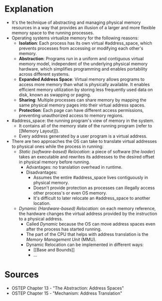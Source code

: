 # Explanation
- It's the technique of abstracting and managing physical memory resources in a way that provides an illusion of a larger and more flexible memory space to the running processes.
- Operating systems virtualize memory for the following reasons:
	- **Isolation**: Each process has its own virtual #address_space, which prevents processes from accessing or modifying each other's memory.
	- **Abstraction**: Programs run in a uniform and contiguous virtual memory model, independent of the underlying physical memory hardware, which simplifies programming and enables portability across different systems.
	- **Expanded Address Space**: Virtual memory allows programs to access more memory than what is physically available. It enables efficient memory utilization by storing less frequently used data on disk, known as swapping or paging.
	- **Sharing**: Multiple processes can share memory by mapping the same physical memory pages into their virtual address spaces.
	- **Protection**: Each page can have different access permissions, preventing unauthorized access to memory regions.
- #address_space: the running program's view of memory in the system.
	- It contains all of the memory state of the running program (refer to [[Memory Layout]]).
	- Every address generated by a user program is a virtual address.
- There are two approaches the OS can take to translate virtual addresses to physical ones while the process in running:
	- *Static (software-based) Relocation*: a piece of software (the *loader*) takes an executable and rewrites its addresses to the desired offset in physical memory before running.
		- Advantages: no translation overhead in runtime.
		- Disadvantages:
			- Assumes the entire #address_space lives contiguously in physical memory.
			- Doesn't provide protection as processes can illegally access other process's or even OS memory.
			- It's difficult to later relocate an #address_space to another location.
	- *Dynamic (Hardware-based) Relocation*: on each memory reference, the hardware changes the virtual address provided by the instruction to a physical address.
		- Called *Dynamic* because the OS can move address spaces even after the process has started running.
		- The part of the CPU that helps with address translation is the *Memory Management Unit* (MMU).
		- Dynamic Relocation can be implemented in different ways:
			- [[Base and Bounds]]
			- ...

# Sources
- OSTEP Chapter 13 - "The Abstraction: Address Spaces"
- OSTEP Chapter 15 - "Mechanism: Address Translation"